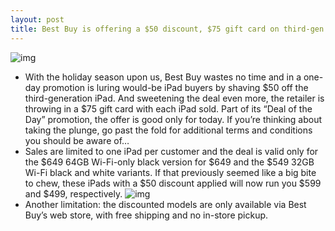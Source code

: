 ```yaml
---
layout: post
title: Best Buy is offering a $50 discount, $75 gift card on third-gen iPad, today only
---
```

![img](http://media.idownloadblog.com/wp-content/uploads/2012/11/Best-Buy-iPad-3-discount-teaser.jpg)
* With the holiday season upon us, Best Buy wastes no time and in a one-day promotion is luring would-be iPad buyers by shaving $50 off the third-generation iPad. And sweetening the deal even more, the retailer is throwing in a $75 gift card with each iPad sold. Part of its “Deal of the Day” promotion, the offer is good only for today. If you’re thinking about taking the plunge, go past the fold for additional terms and conditions you should be aware of…
* Sales are limited to one iPad per customer and the deal is valid only for the $649 64GB Wi-Fi-only black version for $649 and the $549 32GB Wi-Fi black and white variants. If that previously seemed like a big bite to chew, these iPads with a $50 discount applied will now run you $599 and $499, respectively.
![img](http://media.idownloadblog.com/wp-content/uploads/2012/11/Best-Buy-iPad-3-discount.jpg)
* Another limitation: the discounted models are only available via Best Buy’s web store, with free shipping and no in-store pickup.

